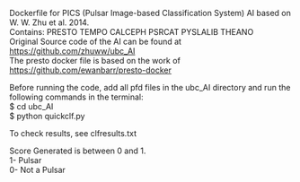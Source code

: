 Dockerfile for PICS (Pulsar Image-based Classification System) AI based on W. W. Zhu et al. 2014. \
Contains: PRESTO TEMPO CALCEPH PSRCAT PYSLALIB THEANO \
Original Source code of the AI can be found at https://github.com/zhuww/ubc_AI \
The presto docker file is based on the work of https://github.com/ewanbarr/presto-docker




Before running the code, add all pfd files in the ubc_AI directory and run the following commands in the terminal: \
$ cd ubc_AI \
$ python quickclf.py 

To check results, see clfresults.txt 

Score Generated is between 0 and 1. \
1- Pulsar \
0- Not a Pulsar 

